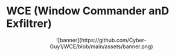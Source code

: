 # WCE (Window Commander anD Exfiltrer)

<div align="center">
![banner](https://github.com/Cyber-Guy1/WCE/blob/main/assets/banner.png)
</div>
